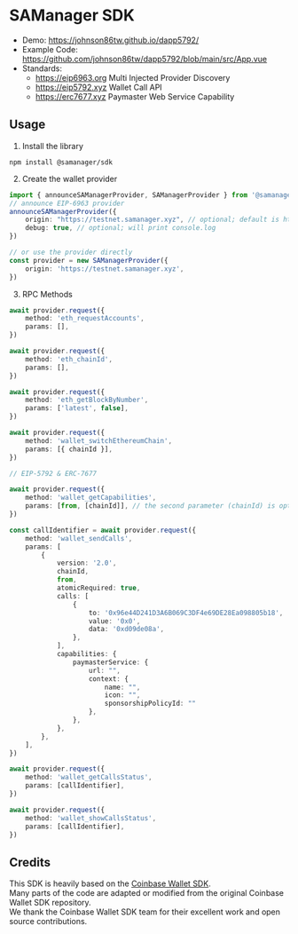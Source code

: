 # SAManager SDK

- Demo: https://johnson86tw.github.io/dapp5792/
- Example Code: https://github.com/johnson86tw/dapp5792/blob/main/src/App.vue
- Standards:
  - https://eip6963.org Multi Injected Provider Discovery
  - https://eip5792.xyz Wallet Call API
  - https://erc7677.xyz Paymaster Web Service Capability

## Usage

1. Install the library
```
npm install @samanager/sdk
```

2. Create the wallet provider

```ts
import { announceSAManagerProvider, SAManagerProvider } from '@samanager/sdk'
// announce EIP-6963 provider
announceSAManagerProvider({
    origin: "https://testnet.samanager.xyz", // optional; default is https://samanager.xyz
    debug: true, // optional; will print console.log
})

// or use the provider directly
const provider = new SAManagerProvider({
    origin: 'https://testnet.samanager.xyz',
})
```

3. RPC Methods

```ts
await provider.request({
    method: 'eth_requestAccounts',
    params: [],
})

await provider.request({
    method: 'eth_chainId',
    params: [],
})

await provider.request({
    method: 'eth_getBlockByNumber',
    params: ['latest', false],
})

await provider.request({
    method: 'wallet_switchEthereumChain',
    params: [{ chainId }],
})

// EIP-5792 & ERC-7677

await provider.request({
    method: 'wallet_getCapabilities',
    params: [from, [chainId]], // the second parameter (chainId) is optional
})

const callIdentifier = await provider.request({
    method: 'wallet_sendCalls',
    params: [
        {
            version: '2.0',
            chainId,
            from,
            atomicRequired: true,
            calls: [
                {
                    to: '0x96e44D241D3A6B069C3DF4e69DE28Ea098805b18',
                    value: '0x0',
                    data: '0xd09de08a',
                },
            ],
            capabilities: {
                paymasterService: {
                    url: "",
                    context: {
                        name: "",
                        icon: "",
                        sponsorshipPolicyId: ""
                    },
                },
            },
        },
    ],
})

await provider.request({
    method: 'wallet_getCallsStatus',
    params: [callIdentifier],
})

await provider.request({
    method: 'wallet_showCallsStatus',
    params: [callIdentifier],
})
```


## Credits
This SDK is heavily based on the [Coinbase Wallet SDK](https://github.com/coinbase/coinbase-wallet-sdk).  
Many parts of the code are adapted or modified from the original Coinbase Wallet SDK repository.  
We thank the Coinbase Wallet SDK team for their excellent work and open source contributions.